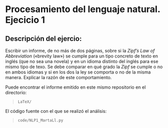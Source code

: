 # Procesamiento del lenguaje natural. Ejecicio 1

## Descripción del ejercio:

Escribir un informe, de no más de dos páginas, sobre si la *Zipf’s Law of
Abbreviation* («brevity law») se cumple para un tipo concreto de texto en
inglés (que no sea una novela) y en un idioma distinto del inglés para ese
mismo tipo de texo. Se debe comparar en qué grado la *Zipf* se cumple o no en
ambos idiomas y si en los dos la ley se comporta o no de la misma manera.
Explicar la razón de este comportamiento.

Puede encontrar el informe emitido en este mismo repositorio en el directorio:

> `LaTeX/`

El código fuente con el que se realizó el análisis:

> `code/NLP1_MartaLl.py`
